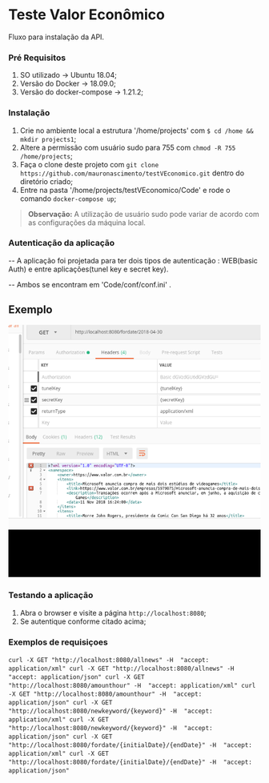 Teste Valor Econômico
==============

Fluxo para instalação da API.

### Pré Requisitos
1. SO utilizado -> Ubuntu 18.04;
2. Versão do Docker -> 18.09.0;
3. Versão do docker-compose -> 1.21.2;

### Instalação

1. Crie no ambiente local a estrutura '/home/projects' com `$ cd /home && mkdir projects1`;
2. Altere a permissão com usuário sudo para 755 com `chmod -R 755 /home/projects`;
3. Faça o clone deste projeto com `git clone https://github.com/mauronascimento/testVEconomico.git` dentro do diretório criado;
4. Entre na pasta '/home/projects/testVEconomico/Code' e rode o comando `docker-compose up`;

> **Observação:** A utilização de usuário sudo pode variar de acordo com as configurações da máquina local.

### Autenticação da aplicação

--	A aplicação foi projetada para ter dois tipos de autenticação : WEB(basic Auth) e entre aplicações(tunel key e secret key).

--	Ambos se encontram em 'Code/conf/conf.ini' .

## Exemplo

![screen shot](https://raw.githubusercontent.com/mauronascimento/testVEconomico/master/Docs/images/example.png)

### Testando a aplicação

1. Abra o browser e visite a página `http://localhost:8080`;
2. Se autentique conforme citado acima;

### Exemplos de requisiçoes


`
curl -X GET "http://localhost:8080/allnews" -H  "accept: application/xml"
curl -X GET "http://localhost:8080/allnews" -H  "accept: application/json"
curl -X GET "http://localhost:8080/amounthour" -H  "accept: application/xml"
curl -X GET "http://localhost:8080/amounthour" -H  "accept: application/json"
curl -X GET "http://localhost:8080/newkeyword/{keyword}" -H  "accept: application/xml"
curl -X GET "http://localhost:8080/newkeyword/{keyword}" -H  "accept: application/json"
curl -X GET "http://localhost:8080/fordate/{initialDate}/{endDate}" -H  "accept: application/xml"
curl -X GET "http://localhost:8080/fordate/{initialDate}/{endDate}" -H  "accept: application/json"
`